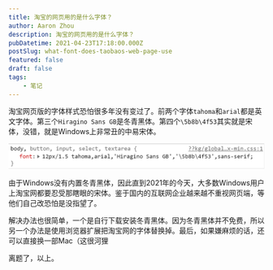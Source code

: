 ```yaml
---
title: 淘宝的网页用的是什么字体？
author: Aaron Zhou
description: 淘宝的网页用的是什么字体？
pubDatetime: 2021-04-23T17:18:00.000Z
postSlug: what-font-does-taobaos-web-page-use
featured: false
draft: false
tags:
    - 笔记
---
```

淘宝网页版的字体样式恐怕很多年没有变过了。前两个字体`tahoma`和`arial`都是英文字体。第三个`Hiragino Sans GB`是冬青黑体。第四个`\5b8b\4f53`其实就是宋体，没错，就是Windows上非常丑的中易宋体。

![img](./what-font-does-taobaos-web-page-use/v2-5e4669418fc75ba98768aa16edd175af_1440w.jpg)

由于Windows没有内置冬青黑体，因此直到2021年的今天，大多数Windows用户上淘宝网都要忍受那瞎眼的宋体。鉴于国内的互联网企业越来越不重视网页端，等他们自己改恐怕是没指望了。

解决办法也很简单，一个是自行下载安装冬青黑体。因为冬青黑体并不免费，所以另一个办法是使用浏览器扩展把淘宝网的字体替换掉。最后，如果嫌麻烦的话，还可以直接换一部Mac（这很河狸

离题了，以上。
